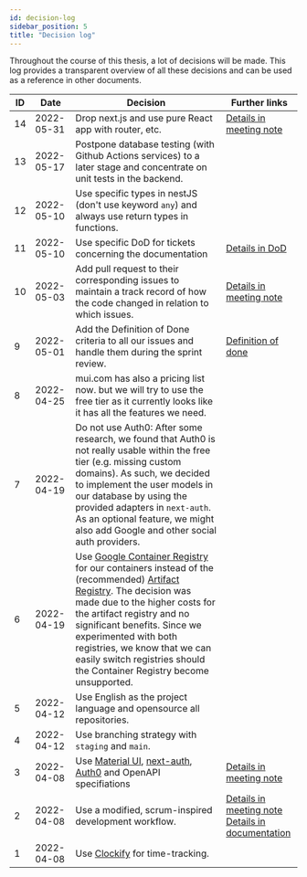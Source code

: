 ```yaml
---
id: decision-log
sidebar_position: 5
title: "Decision log"
---
```


Throughout the course of this thesis, a lot of decisions will be made. This log provides a transparent overview of all
these decisions and can be used as a reference in other documents.

| ID  | Date       | Decision                                                                                                                                                                                                                                                                                                                                                                                                                                      | Further links                                                                                                                                         |
|-----|------------|-----------------------------------------------------------------------------------------------------------------------------------------------------------------------------------------------------------------------------------------------------------------------------------------------------------------------------------------------------------------------------------------------------------------------------------------------|-------------------------------------------------------------------------------------------------------------------------------------------------------|
| 14  | 2022-05-31 | Drop next.js and use pure React app with router, etc.                                                                                                                                                                                                                                                                                                                                                                                         | [Details in meeting note](/meeting-notes/development-meeting-4)                                                                                       |
| 13  | 2022-05-17 | Postpone database testing (with Github Actions services) to a later stage and concentrate on unit tests in the backend.                                                                                                                                                                                                                                                                                                                       |                                                                                                                                                       |
| 12  | 2022-05-10 | Use specific types in nestJS (don't use keyword `any`) and always use return types in functions.                                                                                                                                                                                                                                                                                                                                              |                                                                                                                                                       |
| 11  | 2022-05-10 | Use specific DoD for tickets concerning the documentation                                                                                                                                                                                                                                                                                                                                                                                     | [Details in DoD](/general/definition-of-done)                                                                                                         |
| 10  | 2022-05-03 | Add pull request to their corresponding issues to maintain a track record of how the code changed in relation to which issues.                                                                                                                                                                                                                                                                                                                | [Details in meeting note](/meeting-notes/development-meeting-2)                                                                                       |
| 9   | 2022-05-01 | Add the Definition of Done criteria to all our issues and handle them during the sprint review.                                                                                                                                                                                                                                                                                                                                               | [Definition of done](/general/definition-of-done)                                                                                                     |
| 8   | 2022-04-25 | mui.com has also a pricing list now. but we will try to use the free tier as it currently looks like it has all the features we need.                                                                                                                                                                                                                                                                                                         |                                                                                                                                                       |
| 7   | 2022-04-19 | Do not use Auth0: After some research, we found that Auth0 is not really usable within the free tier (e.g. missing custom domains). As such, we decided to implement the user models in our database by using the provided adapters in `next-auth`. As an optional feature, we might also add Google and other social auth providers.                                                                                                         |                                                                                                                                                       |
| 6   | 2022-04-19 | Use [Google Container Registry](https://cloud.google.com/container-registry) for our containers instead of the (recommended) [Artifact Registry](https://cloud.google.com/artifact-registry). The decision was made due to the higher costs for the artifact registry and no significant benefits. Since we experimented with both registries, we know that we can easily switch registries should the Container Registry become unsupported. |                                                                                                                                                       |
| 5   | 2022-04-12 | Use English as the project language and opensource all repositories.                                                                                                                                                                                                                                                                                                                                                                          |                                                                                                                                                       |
| 4   | 2022-04-12 | Use branching strategy with `staging` and `main`.                                                                                                                                                                                                                                                                                                                                                                                             |                                                                                                                                                       |
| 3   | 2022-04-08 | Use [Material UI](https://mui.com/), [next-auth](https://next-auth.js.org/), [Auth0](https://auth0.com/) and OpenAPI specifiations                                                                                                                                                                                                                                                                                                            | [Details in meeting note](/meeting-notes/kickoff#various-technical-discussions-and-decisions)                                                         |
| 2   | 2022-04-08 | Use a modified, scrum-inspired development workflow.                                                                                                                                                                                                                                                                                                                                                                                          | [Details in meeting note](/meeting-notes/kickoff#development-process-and-timeplans)<br/>[Details in documentation](./organization#project-management) |
| 1   | 2022-04-08 | Use [Clockify](https://clockify.me/) for time-tracking.                                                                                                                                                                                                                                                                                                                                                                                       |                                                                                                                                                       |
